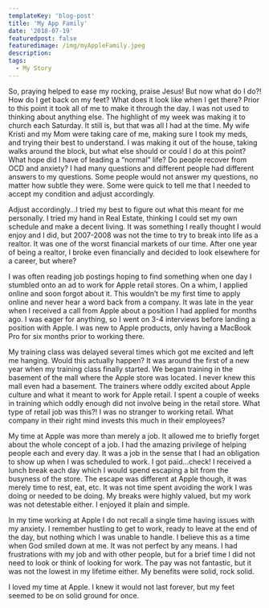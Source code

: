 ```yaml
---
templateKey: 'blog-post'
title: 'My App Family'
date: '2018-07-19'
featuredpost: false
featuredimage: /img/myAppleFamily.jpeg
description:
tags:
  - My Story
---
```


So, praying helped to ease my rocking, praise Jesus! But now what do I do?! How do I get back on my feet? What does it look like when I get there? Prior to this point it took all of me to make it through the day. I was not used to thinking about anything else. The highlight of my week was making it to church each Saturday. It still is, but that was all I had at the time. My wife Kristi and my Mom were taking care of me, making sure I took my meds, and trying their best to understand. I was making it out of the house, taking walks around the block, but what else should or could I do at this point? What hope did I have of leading a “normal” life? Do people recover from OCD and anxiety? I had many questions and different people had different answers to my questions. Some people would not answer my questions, no matter how subtle they were. Some were quick to tell me that I needed to accept my condition and adjust accordingly.

Adjust accordingly…I tried my best to figure out what this meant for me personally. I tried my hand in Real Estate, thinking I could set my own schedule and make a decent living. It was something I really thought I would enjoy and I did, but 2007-2008 was not the time to try to break into life as a realtor. It was one of the worst financial markets of our time. After one year of being a realtor, I broke even financially and decided to look elsewhere for a career, but where?

I was often reading job postings hoping to find something when one day I stumbled onto an ad to work for Apple retail stores. On a whim, I applied online and soon forgot about it. This wouldn’t be my first time to apply online and never hear a word back from a company. It was late in the year when I received a call from Apple about a position I had applied for months ago. I was eager for anything, so I went on 3-4 interviews before landing a position with Apple. I was new to Apple products, only having a MacBook Pro for six months prior to working there.

My training class was delayed several times which got me excited and left me hanging. Would this actually happen? It was around the first of a new year when my training class finally started. We began training in the basement of the mall where the Apple store was located. I never knew this mall even had a basement. The trainers where oddly excited about Apple culture and what it meant to work for Apple retail. I spent a couple of weeks in training which oddly enough did not involve being in the retail store. What type of retail job was this?! I was no stranger to working retail. What company in their right mind invests this much in their employees?

My time at Apple was more than merely a job. It allowed me to briefly forget about the whole concept of a job. I had the amazing privilege of helping people each and every day. It was a job in the sense that I had an obligation to show up when I was scheduled to work. I got paid…check! I received a lunch break each day which I would spend escaping a bit from the busyness of the store. The escape was different at Apple though, it was merely time to rest, eat, etc. It was not time spent avoiding the work I was doing or needed to be doing. My breaks were highly valued, but my work was not detestable either. I enjoyed it plain and simple.

In my time working at Apple I do not recall a single time having issues with my anxiety. I remember hustling to get to work, ready to leave at the end of the day, but nothing which I was unable to handle. I believe this as a time when God smiled down at me. It was not perfect by any means. I had frustrations with my job and with other people, but for a brief time I did not need to look or think of looking for work. The pay was not fantastic, but it was not the lowest in my lifetime either. My benefits were solid, rock solid.

I loved my time at Apple. I knew it would not last forever, but my feet seemed to be on solid ground for once.
